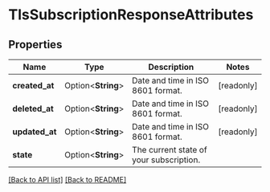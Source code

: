 # TlsSubscriptionResponseAttributes

## Properties

Name | Type | Description | Notes
------------ | ------------- | ------------- | -------------
**created_at** | Option<**String**> | Date and time in ISO 8601 format. | [readonly]
**deleted_at** | Option<**String**> | Date and time in ISO 8601 format. | [readonly]
**updated_at** | Option<**String**> | Date and time in ISO 8601 format. | [readonly]
**state** | Option<**String**> | The current state of your subscription. | 

[[Back to API list]](../README.md#documentation-for-api-endpoints) [[Back to README]](../README.md)


